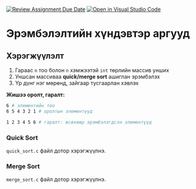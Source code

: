 [![Review Assignment Due Date](https://classroom.github.com/assets/deadline-readme-button-22041afd0340ce965d47ae6ef1cefeee28c7c493a6346c4f15d667ab976d596c.svg)](https://classroom.github.com/a/QeKptFTk)
[![Open in Visual Studio Code](https://classroom.github.com/assets/open-in-vscode-2e0aaae1b6195c2367325f4f02e2d04e9abb55f0b24a779b69b11b9e10269abc.svg)](https://classroom.github.com/online_ide?assignment_repo_id=18868396&assignment_repo_type=AssignmentRepo)
# Эрэмбэлэлтийн хүндэвтэр аргууд

## Хэрэгжүүлэлт

1. Гараас `n` тоо болон `n` хэмжээтэй `int` төрлийн массив унших
2. Уншсан массиваа **quick/merge sort** ашиглан эрэмбэлэх
3. Үр дүнг нэг мөрөнд, зайгаар тусгаарлан хэвлэх

**Жишээ оролт, гаралт:**

```sh
6 # элементийн тоо
6 5 4 3 2 1 # оролтын элементүүд
```

```sh
1 2 3 4 5 6 # гаралт: өсөхөөр эрэмбэлэгдсэн элементүүд
```

### Quick Sort

`quick_sort.c` файл дотор хэрэгжүүлнэ.

### Merge Sort

`merge_sort.c` файл дотор хэрэгжүүлнэ.

